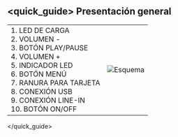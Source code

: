 ## <quick_guide> Presentación general

|  |  |
|:-------|:-------|
|1.	LED DE CARGA<br> 2.	VOLUMEN - <br> 3.	BOTÓN PLAY/PAUSE  <br> 4.  VOLUMEN + <br> 5. INDICADOR LED <br> 6. BOTÓN MENÚ<br> 7. RANURA PARA TARJETA<br> 8.	CONEXIÓN USB <br> 9.	CONEXIÓN LINE-IN <br> 10. BOTÓN ON/OFF <br>|![Esquema](http://static.energysistem.com/images/manuals/42123/53a1525507790.jpg)|
</quick_guide>
